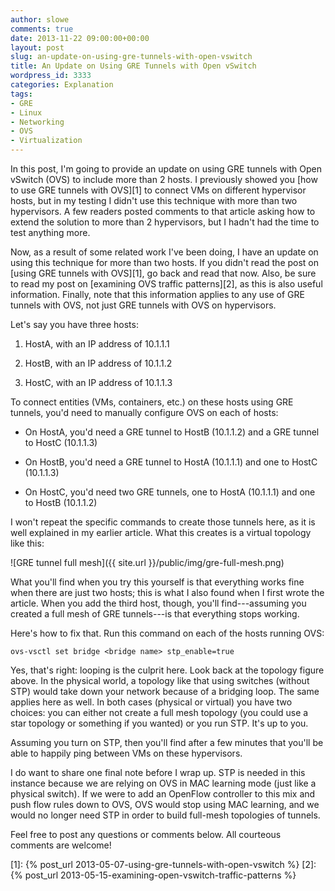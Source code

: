```yaml
---
author: slowe
comments: true
date: 2013-11-22 09:00:00+00:00
layout: post
slug: an-update-on-using-gre-tunnels-with-open-vswitch
title: An Update on Using GRE Tunnels with Open vSwitch
wordpress_id: 3333
categories: Explanation
tags:
- GRE
- Linux
- Networking
- OVS
- Virtualization
---
```


In this post, I'm going to provide an update on using GRE tunnels with Open vSwitch (OVS) to include more than 2 hosts. I previously showed you [how to use GRE tunnels with OVS][1] to connect VMs on different hypervisor hosts, but in my testing I didn't use this technique with more than two hypervisors. A few readers posted comments to that article asking how to extend the solution to more than 2 hypervisors, but I hadn't had the time to test anything more.

Now, as a result of some related work I've been doing, I have an update on using this technique for more than two hosts. If you didn't read the post on [using GRE tunnels with OVS][1], go back and read that now. Also, be sure to read my post on [examining OVS traffic patterns][2], as this is also useful information. Finally, note that this information applies to any use of GRE tunnels with OVS, not just GRE tunnels with OVS on hypervisors.

Let's say you have three hosts:

1. HostA, with an IP address of 10.1.1.1

2. HostB, with an IP address of 10.1.1.2

3. HostC, with an IP address of 10.1.1.3

To connect entities (VMs, containers, etc.) on these hosts using GRE tunnels, you'd need to manually configure OVS on each of hosts:

* On HostA, you'd need a GRE tunnel to HostB (10.1.1.2) and a GRE tunnel to HostC (10.1.1.3)

* On HostB, you'd need a GRE tunnel to HostA (10.1.1.1) and one to HostC (10.1.1.3)

* On HostC, you'd need two GRE tunnels, one to HostA (10.1.1.1) and one to HostB (10.1.1.2)

I won't repeat the specific commands to create those tunnels here, as it is well explained in my earlier article. What this creates is a virtual topology like this:

![GRE tunnel full mesh]({{ site.url }}/public/img/gre-full-mesh.png)

What you'll find when you try this yourself is that everything works fine when there are just two hosts; this is what I also found when I first wrote the article. When you add the third host, though, you'll find---assuming you created a full mesh of GRE tunnels---is that everything stops working.

Here's how to fix that. Run this command on each of the hosts running OVS:

    ovs-vsctl set bridge <bridge name> stp_enable=true

Yes, that's right: looping is the culprit here. Look back at the topology figure above. In the physical world, a topology like that using switches (without STP) would take down your network because of a bridging loop. The same applies here as well. In both cases (physical or virtual) you have two choices: you can either not create a full mesh topology (you could use a star topology or something if you wanted) or you run STP. It's up to you.

Assuming you turn on STP, then you'll find after a few minutes that you'll be able to happily ping between VMs on these hypervisors.

I do want to share one final note before I wrap up. STP is needed in this instance because we are relying on OVS in MAC learning mode (just like a physical switch). If we were to add an OpenFlow controller to this mix and push flow rules down to OVS, OVS would stop using MAC learning, and we would no longer need STP in order to build full-mesh topologies of tunnels.

Feel free to post any questions or comments below. All courteous comments are welcome!

[1]: {% post_url 2013-05-07-using-gre-tunnels-with-open-vswitch %}
[2]: {% post_url 2013-05-15-examining-open-vswitch-traffic-patterns %}
